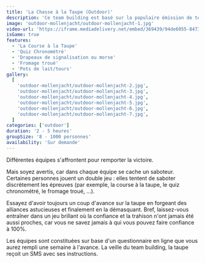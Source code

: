 ```yaml
---
title: 'La Chasse à la Taupe (Outdoor)'
description: 'Ce team building est basé sur la populaire émission de télévision La Taupe'
image: 'outdoor-mollenjacht/outdoor-mollenjacht-1.jpg'
video-url: 'https://iframe.mediadelivery.net/embed/369439/94de6955-8473-4cc6-9dd7-90bc509b858a'
isGame: true
features:
  - 'La Course à la Taupe'
  - 'Quiz Chronométré'
  - 'Drapeaux de signalisation ou morse'
  - 'Fromage troué'
  - 'Pots de lait/tours'
gallery:
  [
    'outdoor-mollenjacht/outdoor-mollenjacht-2.jpg',
    'outdoor-mollenjacht/outdoor-mollenjacht-3.jpg',
    'outdoor-mollenjacht/outdoor-mollenjacht-4.jpg',
    'outdoor-mollenjacht/outdoor-mollenjacht-5.jpg',
    'outdoor-mollenjacht/outdoor-mollenjacht-6.jpg',
    'outdoor-mollenjacht/outdoor-mollenjacht-7.jpg',
  ]
categories: ['outdoor']
duration: '2 - 5 heures'
groupSize: '8 - 1000 personnes'
availability: 'Sur demande'
---
```


Différentes équipes s'affrontent pour remporter la victoire.

Mais soyez avertis, car dans chaque équipe se cache un saboteur. Certaines personnes jouent un double jeu : elles tentent de saboter discrètement les épreuves (par exemple, la course à la taupe, le quiz chronométré, le fromage troué, ...).

Essayez d'avoir toujours un coup d'avance sur la taupe en forgeant des alliances astucieuses et finalement en la démasquant.
Bref, laissez-vous entraîner dans un jeu brillant où la confiance et la trahison n'ont jamais été aussi proches, car vous ne savez jamais à qui vous pouvez faire confiance à 100%.

Les équipes sont constituées sur base d'un questionnaire en ligne que vous aurez rempli une semaine à l'avance. La veille du team building, la taupe reçoit un SMS avec ses instructions.
